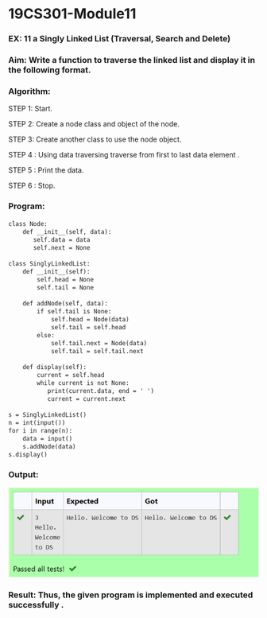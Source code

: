 # 19CS301-Module11
### EX: 11 a Singly Linked List (Traversal, Search and Delete)

### Aim: Write a function to traverse the linked list and display it in the following format.

### Algorithm:

STEP 1: Start.

STEP 2: Create a node class and object of the node.

STEP 3: Create another class to use the node object.

STEP 4 : Using data traversing traverse from first to last data element .

STEP 5 : Print the data.

STEP 6 : Stop.

### Program:
```
class Node:
    def __init__(self, data):
       self.data = data
       self.next = None
 
class SinglyLinkedList:
    def __init__(self):
        self.head = None
        self.tail = None
 
    def addNode(self, data):
        if self.tail is None:
            self.head = Node(data)
            self.tail = self.head
        else:
            self.tail.next = Node(data)
            self.tail = self.tail.next

    def display(self):
        current = self.head
        while current is not None:
           print(current.data, end = ' ')
           current = current.next
 
s = SinglyLinkedList()
n = int(input())
for i in range(n):
    data = input()
    s.addNode(data)
s.display()
```
### Output:
![image](https://github.com/23013357/19CS301-Module11/blob/main/r.png)


### Result: Thus, the given program is implemented and executed successfully .
 


